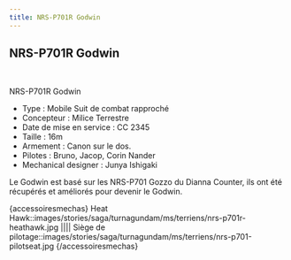 ```yaml
---
title: NRS-P701R Godwin
---
```


NRS-P701R Godwin
----------------

 





NRS-P701R Godwin


* Type : Mobile Suit de combat rapproché
* Concepteur : Milice Terrestre
* Date de mise en service : CC 2345
* Taille : 16m
* Armement : Canon sur le dos.
* Pilotes : Bruno, Jacop, Corin Nander
* Mechanical designer : Junya Ishigaki


Le Godwin est basé sur les NRS-P701 Gozzo du Dianna Counter, ils ont été récupérés et améliorés pour devenir le Godwin.


{accessoiresmechas}
Heat Hawk::images/stories/saga/turnagundam/ms/terriens/nrs-p701r-heathawk.jpg
||||
Siège de pilotage::images/stories/saga/turnagundam/ms/terriens/nrs-p701-pilotseat.jpg
{/accessoiresmechas}
